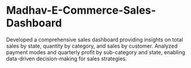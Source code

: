 # Madhav-E-Commerce-Sales-Dashboard
Developed a comprehensive sales dashboard providing insights on total sales by state, quantity by category, and sales by customer.
Analyzed payment modes and quarterly profit by sub-category and state, enabling data-driven decision-making for sales strategies.
